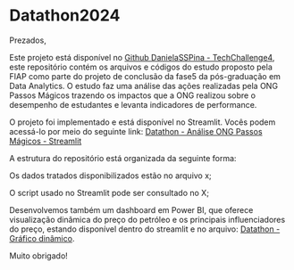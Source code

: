 # Datathon2024

Prezados,

Este projeto está disponível no [Github DanielaSSPina - TechChallenge4]([https://github.com/DanielaSSpina/TechChallenge4](https://github.com/DanielaSSpina/Datathon2024)), este repositório contém os arquivos e códigos do estudo proposto pela FIAP como parte do projeto de conclusão da fase5 da pós-graduação em Data Analytics. 
O estudo faz uma análise das ações realizadas pela ONG Passos Mágicos trazendo os impactos que a ONG realizou sobre o desempenho de estudantes e levanta indicadores de performance.

O projeto foi implementado e está disponível no Streamlit. Vocês podem acessá-lo por meio do seguinte link: [Datathon - Análise ONG Passos Mágicos - Streamlit]((https://datathon2024ong.streamlit.app/))

A estrutura do repositório está organizada da seguinte forma:

Os dados tratados disponibilizados estão no arquivo x;

O script usado no Streamlit pode ser consultado no X;

Desenvolvemos também um dashboard em Power BI, que oferece visualização dinâmica do preço do petróleo e os principais influenciadores do preço, estando disponível dentro do streamlit e no arquivo: [Datathon - Gráfico dinâmico](https://app.powerbi.com/view?r=eyJrIjoiNzFkOTBjMGMtYmM3ZC00YzE0LWI1YjYtNjdhNTE0MzE0NWIyIiwidCI6IjExZGJiZmUyLTg5YjgtNDU0OS1iZTEwLWNlYzM2NGU1OTU1MSIsImMiOjR9).

Muito obrigado!
